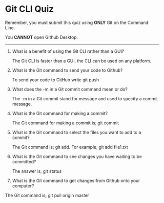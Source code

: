 # Git CLI Quiz

Remember, you must submit this quiz using __ONLY__ Git on the Command Line.

You __CANNOT__ open Github Desktop.

---

1. What is a benefit of using the Git CLI rather than a GUI?

    The Git CLI is faster than a GUI, the CLI can be used on any platform.

2. What is the Git command to send your code to Github?

    To send your code to GitHub write git push

3. What does the -m in a Git commit command mean or do?

    The -m in a Git commit stand for message and used to specify a commit message.

4. What is the Git command for making a commit?

   The Git command for making a commit is; git commit

5. What is the Git command to select the files you want to add to a commit?

   The Git command is; git add. For example; git add file1.txt

6. What is the Git command to see changes you have waiting to be committed?

   The answer is; git status

7. What is the Git command to get changes from Github onto your computer?

  The Git command is; git pull origin master
